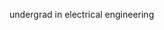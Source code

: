 undergrad in electrical engineering

<!---
ethanalker/ethanalker is a ✨ special ✨ repository because its `README.md` (this file) appears on your GitHub profile.
You can click the Preview link to take a look at your changes.
--->

